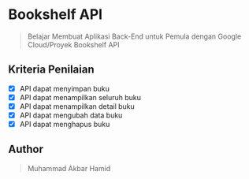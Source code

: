 # Bookshelf API

> Belajar Membuat Aplikasi Back-End untuk Pemula dengan Google Cloud/Proyek Bookshelf API

## Kriteria Penilaian

- [x] API dapat menyimpan buku
- [x] API dapat menampilkan seluruh buku
- [x] API dapat menampilkan detail buku
- [x] API dapat mengubah data buku
- [x] API dapat menghapus buku

## Author

> Muhammad Akbar Hamid
